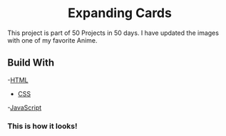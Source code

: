 <h1 align="center">  Expanding Cards </h1>
<p align="left"> This project is part of 50 Projects in 50 days. I have updated the images with one of my favorite Anime.</p>


## Build With

-[HTML](https://developer.mozilla.org/en-US/docs/Web/HTML)

- [CSS](https://developer.mozilla.org/en-US/docs/Web/CSS)

-[JavaScript](https://www.javascript.com/)

### This is how it looks! 